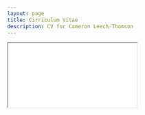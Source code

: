 ```yaml
---
layout: page
title: Cirriculum Vitae
description: CV for Cameron Leech-Thomson
---
```


<div>
    <iframe src="images\Cameron Leech-Thomson - CV.pdf"></iframe>
</div>
